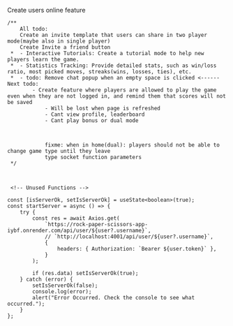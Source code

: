 <!-- This is a list of features I'm going to implement/fix  -->

Create users online feature

    /**
     	All todo:
    	Create an invite template that users can share in two player mode(maybe also in single player)
    	Create Invite a friend button
     * 	- Interactive Tutorials: Create a tutorial mode to help new players learn the game.
     * 	- Statistics Tracking: Provide detailed stats, such as win/loss ratio, most picked moves, streaks(wins, losses, ties), etc.
     * 	- todo: Remove chat popup when an empty space is clicked <------ Next todo:
     		- Create feature where players are allowed to play the game even when they are not logged in, and remind them that scores will not be saved
    			- Will be lost when page is refreshed
    			- Cant view profile, leaderboard
    			- Cant play bonus or dual mode



    			fixme: when in home(dual): players should not be able to change game type until they leave
    			type socket function parameters
     */



     <!-- Unused Functions -->

    const [isServerOk, setIsServerOk] = useState<boolean>(true);
    const startServer = async () => {
    	try {
    		const res = await Axios.get(
    			`https://rock-paper-scissors-app-iybf.onrender.com/api/user/${user?.username}`,
    			// `http://localhost:4001/api/user/${user?.username}`,
    			{
    				headers: { Authorization: `Bearer ${user.token}` },
    			}
    		);

    		if (res.data) setIsServerOk(true);
    	} catch (error) {
    		setIsServerOk(false);
    		console.log(error);
    		alert("Error Occurred. Check the console to see what occurred.");
    	}
    };
